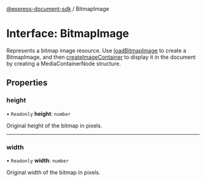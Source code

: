 [@express-document-sdk](../overview.md) / BitmapImage

# Interface: BitmapImage

Represents a bitmap image resource. Use [loadBitmapImage](../classes/Editor.md#loadbitmapimage) to create a BitmapImage, and then [createImageContainer](../classes/Editor.md#createimagecontainer)
to display it in the document by creating a MediaContainerNode structure.

## Properties

### height

• `Readonly` **height**: `number`

Original height of the bitmap in pixels.

___

### width

• `Readonly` **width**: `number`

Original width of the bitmap in pixels.
